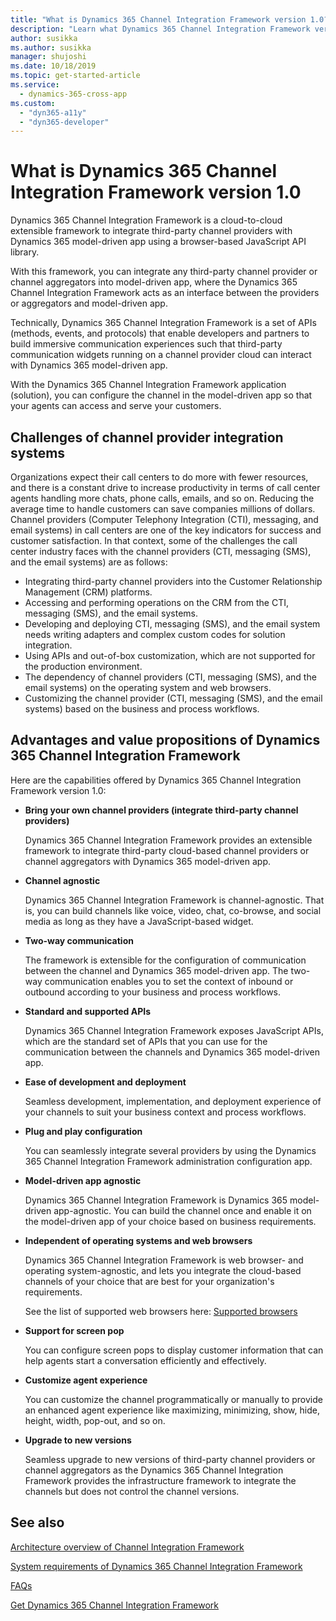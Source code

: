 ```yaml
---
title: "What is Dynamics 365 Channel Integration Framework version 1.0? | Microsoft Docs"
description: "Learn what Dynamics 365 Channel Integration Framework version 1.0 is and how to get started using it."
author: susikka
ms.author: susikka
manager: shujoshi
ms.date: 10/18/2019
ms.topic: get-started-article
ms.service: 
  - dynamics-365-cross-app
ms.custom: 
  - "dyn365-a11y"
  - "dyn365-developer"
---
```


# What is Dynamics 365 Channel Integration Framework version 1.0

Dynamics 365 Channel Integration Framework is a cloud-to-cloud extensible framework to integrate third-party channel providers with Dynamics 365 model-driven app using a browser-based JavaScript API library.

With this framework, you can integrate any third-party channel provider or channel aggregators into model-driven app, where the Dynamics 365 Channel Integration Framework acts as an interface between the providers or aggregators and model-driven app.

Technically, Dynamics 365 Channel Integration Framework is a set of APIs (methods, events, and protocols) that enable developers and partners to build immersive communication experiences such that third-party communication widgets running on a channel provider cloud can interact with Dynamics 365 model-driven app. 

With the Dynamics 365 Channel Integration Framework application (solution), you can configure the channel in the model-driven app so that your agents can access and serve your customers.

## Challenges of channel provider integration systems

Organizations expect their call centers to do more with fewer resources, and there is a constant drive to increase productivity in terms of call center agents handling more chats, phone calls, emails, and so on. Reducing the average time to handle customers can save companies millions of dollars. Channel providers (Computer Telephony Integration (CTI), messaging, and email systems) in call centers are one of the key indicators for success and customer satisfaction. In that context, some of the challenges the call center industry faces with the channel providers (CTI, messaging (SMS), and the email systems) are as follows:

  - Integrating third-party channel providers into the Customer Relationship Management (CRM) platforms.
  - Accessing and performing operations on the CRM from the CTI, messaging (SMS), and the email systems.
  - Developing and deploying CTI, messaging (SMS), and the email system needs writing adapters and complex custom codes for solution integration.
  - Using APIs and out-of-box customization, which are not supported for the production environment.
  - The dependency of channel providers (CTI, messaging (SMS), and the email systems) on the operating system and web browsers.
  - Customizing the channel provider (CTI, messaging (SMS), and the email systems) based on the business and process workflows.

## Advantages and value propositions of Dynamics 365 Channel Integration Framework

Here are the capabilities offered by Dynamics 365 Channel Integration Framework version 1.0:

- **Bring your own channel providers (integrate third-party channel providers)**

  Dynamics 365 Channel Integration Framework provides an extensible framework to integrate third-party cloud-based channel providers or channel aggregators with Dynamics 365 model-driven app.

- **Channel agnostic**

  Dynamics 365 Channel Integration Framework is channel-agnostic. That is, you can build channels like voice, video, chat, co-browse, and social media as long as they have a JavaScript-based widget.

- **Two-way communication**

  The framework is extensible for the configuration of communication between the channel and Dynamics 365 model-driven app. The two-way communication enables you to set the context of inbound or outbound according to your business and process workflows.

- **Standard and supported APIs**

  Dynamics 365 Channel Integration Framework exposes JavaScript APIs, which are the standard set of APIs that you can use for the communication between the channels and Dynamics 365 model-driven app.

- **Ease of development and deployment**

  Seamless development, implementation, and deployment experience of your channels to suit your business context and process workflows.

- **Plug and play configuration**

  You can seamlessly integrate several providers by using the Dynamics 365 Channel Integration Framework administration configuration app.

- **Model-driven app agnostic**

  Dynamics 365 Channel Integration Framework is Dynamics 365 model-driven app-agnostic. You can build the channel once and enable it on the model-driven app of your choice based on business requirements.

- **Independent of operating systems and web browsers**

  Dynamics 365 Channel Integration Framework is web browser- and operating system-agnostic, and lets you integrate the cloud-based channels of your choice that are best for your organization's requirements.

  See the list of supported web browsers here: [Supported browsers](system-requirements-channel-integration-framework.md#supported-browsers)

- **Support for screen pop**

  You can configure screen pops to display customer information that can help agents start a conversation efficiently and effectively.

- **Customize agent experience**

  You can customize the channel programmatically or manually to provide an enhanced agent experience like maximizing, minimizing, show, hide, height, width, pop-out, and so on.

- **Upgrade to new versions**

  Seamless upgrade to new versions of third-party channel providers or channel aggregators as the Dynamics 365 Channel Integration Framework provides the infrastructure framework to integrate the channels but does not control the channel versions.

## See also

[Architecture overview of Channel Integration Framework](architecture-overview-channel-integration-framework.md)

[System requirements of Dynamics 365 Channel Integration Framework](system-requirements-channel-integration-framework.md)

[FAQs](faq-channel-integration-framework.md)

[Get Dynamics 365 Channel Integration Framework](get-channel-integration-framework.md)

